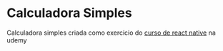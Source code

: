 # Calculadora Simples

Calculadora simples criada como exercicio do [curso de react native](https://www.udemy.com/course/curso-react-native/) na udemy 

